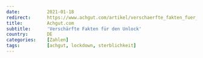 ```yaml
---
date:          2021-01-18
redirect:      https://www.achgut.com/artikel/verschaerfte_fakten_fuer_den_unlock
title:         Achgut.com
subtitle:      'Verschärfte Fakten für den Unlock'
country:       DE
categories:    [Zahlen]
tags:          [achgut, lockdown, sterblichkeit]
---
```

